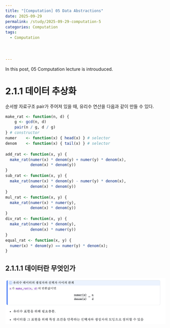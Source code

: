 ```yaml
---
title: "[Computation] 05 Data Abstractions"
date: 2025-09-29
permalink: /study/2025-09-29-computation-5
categories: Computation
tags: 
  - Computation



---
```


In this post, 05 Computation lecture is introuduced. 



# 2.1.1 데이터 추상화

순서쌍 자료구조 pair가 주어져 있을 때, 유리수 연산을 다음과 같이 만들 수 있다. 

```r
make_rat <- function(n, d) {
    g <- gcd(n, d)
    pair(n / g, d / g)
} # constructor
numer    <- function(x) { head(x) } # selector
denom    <- function(x) { tail(x) } # selector

add_rat <- function(x, y) {
  make_rat(numer(x) * denom(y) + numer(y) * denom(x),
           denom(x) * denom(y))
}
sub_rat <- function(x, y) {
  make_rat(numer(x) * denom(y) - numer(y) * denom(x),
           denom(x) * denom(y))
}
mul_rat <- function(x, y) {
  make_rat(numer(x) * numer(y),
           denom(x) * denom(y))
}
div_rat <- function(x, y) {
  make_rat(numer(x) * denom(y),
           denom(x) * numer(y))
}
equal_rat <- function(x, y) {
  numer(x) * denom(y) == numer(y) * denom(x);
}
```

## 2.1.1.1 데이터란 무엇인가

![image-20251018234724612](../../images/2025-09-29-computation-5/image-20251018234724612.png)

